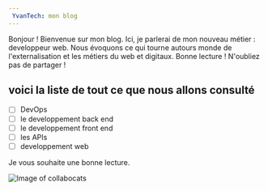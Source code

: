 ```yaml
---
 YvanTech: mon blog
---
```


Bonjour ! Bienvenue sur mon blog. Ici, je parlerai de mon nouveau métier : developpeur web. Nous évoquons ce qui tourne autours monde de l'externalisation et les métiers du web et digitaux. Bonne lecture ! N'oubliez pas de partager !

 ##  voici la liste de tout ce que nous allons consulté 
 
- [ ] DevOps
- [ ] le developpement back end 
- [ ] le developpement front end
- [ ] les APIs
- [ ] developpement web

Je vous souhaite une bonne lecture.

![Image of collabocats](https://octodex.github.com/images/collabocats.jpg)
